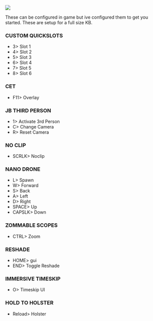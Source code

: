 ![](https://s12.gifyu.com/images/Keybinds.png)

These can be configured in game but ive configured them to get you started. These are setup for a full size KB.

###  CUSTOM QUICKSLOTS

- 3> Slot 1 
- 4> Slot 2
- 5>  Slot 3
- 6>  Slot 4
- 7>  Slot 5
- 8>  Slot 6


### CET 

- F11>  Overlay


### JB THIRD PERSON

- 1>  Activate 3rd Person
- C>  Change Camera
- R>  Reset Camera


### NO CLIP

- SCRLK> Noclip


### NANO DRONE

- L> Spawn
- W> Forward
- S> Back
- A> Left
- D> Right
- SPACE> Up
- CAPSLK> Down


### ZOMMABLE SCOPES

- CTRL> Zoom


### RESHADE

- HOME>  gui
- END> Toggle Reshade


### IMMERSIVE TIMESKIP

- O> Timeskip UI


### HOLD TO HOLSTER

- Reload> Holster
